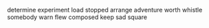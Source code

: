 determine experiment load stopped arrange adventure worth whistle somebody warn flew composed keep sad square